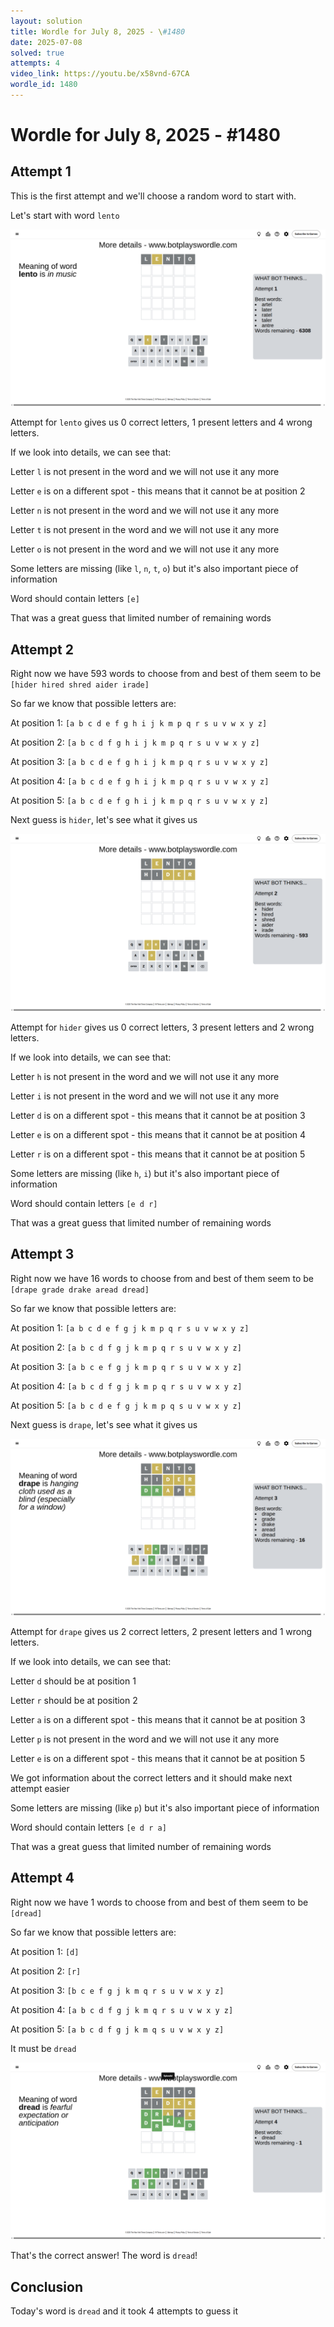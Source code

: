 ```yaml
---
layout: solution
title: Wordle for July 8, 2025 - \#1480
date: 2025-07-08
solved: true
attempts: 4
video_link: https://youtu.be/x58vnd-67CA
wordle_id: 1480
---
```


# Wordle for July 8, 2025 - \#1480

## Attempt 1

This is the first attempt and we'll choose a random word to start with.

Let's start with word `lento`

![Attempt 1](2025-07-08/attempt-1.png)

Attempt for `lento` gives us 0 correct letters, 1 present letters and 4 wrong letters.

If we look into details, we can see that:

Letter `l` is not present in the word and we will not use it any more

Letter `e` is on a different spot - this means that it cannot be at position 2

Letter `n` is not present in the word and we will not use it any more

Letter `t` is not present in the word and we will not use it any more

Letter `o` is not present in the word and we will not use it any more

Some letters are missing (like `l`, `n`, `t`, `o`) but it's also important piece of information

Word should contain letters `[e]`

That was a great guess that limited number of remaining words



## Attempt 2

Right now we have 593 words to choose from and best of them seem to be `[hider hired shred aider irade]`

So far we know that possible letters are:

At position 1: `[a b c d e f g h i j k m p q r s u v w x y z]`

At position 2: `[a b c d f g h i j k m p q r s u v w x y z]`

At position 3: `[a b c d e f g h i j k m p q r s u v w x y z]`

At position 4: `[a b c d e f g h i j k m p q r s u v w x y z]`

At position 5: `[a b c d e f g h i j k m p q r s u v w x y z]`

Next guess is `hider`, let's see what it gives us

![Attempt 2](2025-07-08/attempt-2.png)

Attempt for `hider` gives us 0 correct letters, 3 present letters and 2 wrong letters.

If we look into details, we can see that:

Letter `h` is not present in the word and we will not use it any more

Letter `i` is not present in the word and we will not use it any more

Letter `d` is on a different spot - this means that it cannot be at position 3

Letter `e` is on a different spot - this means that it cannot be at position 4

Letter `r` is on a different spot - this means that it cannot be at position 5

Some letters are missing (like `h`, `i`) but it's also important piece of information

Word should contain letters `[e d r]`

That was a great guess that limited number of remaining words



## Attempt 3

Right now we have 16 words to choose from and best of them seem to be `[drape grade drake aread dread]`

So far we know that possible letters are:

At position 1: `[a b c d e f g j k m p q r s u v w x y z]`

At position 2: `[a b c d f g j k m p q r s u v w x y z]`

At position 3: `[a b c e f g j k m p q r s u v w x y z]`

At position 4: `[a b c d f g j k m p q r s u v w x y z]`

At position 5: `[a b c d e f g j k m p q s u v w x y z]`

Next guess is `drape`, let's see what it gives us

![Attempt 3](2025-07-08/attempt-3.png)

Attempt for `drape` gives us 2 correct letters, 2 present letters and 1 wrong letters.

If we look into details, we can see that:

Letter `d` should be at position 1

Letter `r` should be at position 2

Letter `a` is on a different spot - this means that it cannot be at position 3

Letter `p` is not present in the word and we will not use it any more

Letter `e` is on a different spot - this means that it cannot be at position 5

We got information about the correct letters and it should make next attempt easier

Some letters are missing (like `p`) but it's also important piece of information

Word should contain letters `[e d r a]`

That was a great guess that limited number of remaining words



## Attempt 4

Right now we have 1 words to choose from and best of them seem to be `[dread]`

So far we know that possible letters are:

At position 1: `[d]`

At position 2: `[r]`

At position 3: `[b c e f g j k m q r s u v w x y z]`

At position 4: `[a b c d f g j k m q r s u v w x y z]`

At position 5: `[a b c d f g j k m q s u v w x y z]`

It must be `dread`

![Attempt 4](2025-07-08/attempt-4.png)

That's the correct answer! The word is `dread`!

## Conclusion

Today's word is `dread` and it took 4 attempts to guess it

